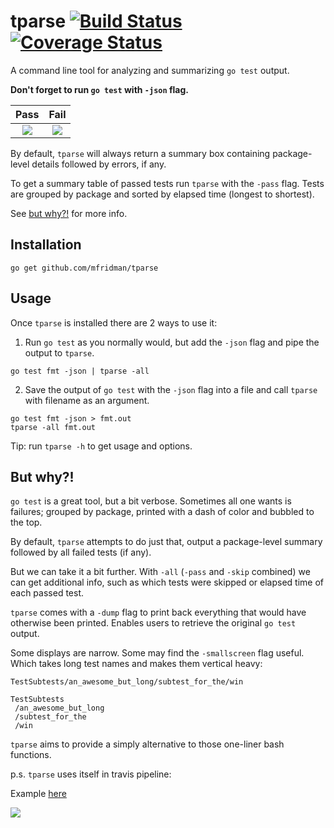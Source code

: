 # tparse  [![Build Status](https://travis-ci.com/mfridman/tparse.svg?branch=master)](https://travis-ci.com/mfridman/tparse) [![Coverage Status](https://coveralls.io/repos/github/mfridman/tparse/badge.svg?branch=master)](https://coveralls.io/github/mfridman/tparse?branch=master)

A command line tool for analyzing and summarizing `go test` output.

**Don't forget to run `go test` with `-json` flag.**

Pass            |  Fail
:-------------------------:|:-------------------------:
<img src="https://www.dropbox.com/s/tx7hod8lf646qgw/pass.png?raw=1" />  |  <img src="https://www.dropbox.com/s/d5bzagnjewcf338/fail.png?raw=1" />

By default, `tparse` will always return a summary box containing package-level details followed by errors, if any.

To get a summary table of passed tests run `tparse` with the `-pass` flag. Tests are grouped by package and sorted by elapsed time (longest to shortest).

See [but why?!](#but-why) for more info.

## Installation

    go get github.com/mfridman/tparse

## Usage

Once `tparse` is installed there are 2 ways to use it:

1. Run `go test` as you normally would, but add the `-json` flag and pipe the output to `tparse`.

```
go test fmt -json | tparse -all
```

2. Save the output of `go test` with the `-json` flag into a file and call `tparse` with filename as an argument.

```
go test fmt -json > fmt.out
tparse -all fmt.out
```

Tip: run `tparse -h` to get usage and options.

## But why?!

`go test` is a great tool, but a bit verbose. Sometimes all one wants is failures; grouped by package, printed with a dash of color and bubbled to the top.

By default, `tparse` attempts to do just that, output a package-level summary followed by all failed tests (if any).

But we can take it a bit further. With `-all` (`-pass` and `-skip` combined) we can get additional info, such as which tests were skipped or elapsed time of each passed test.

`tparse` comes with a `-dump` flag to print back everything that would have otherwise been printed. Enables users to retrieve the original `go test` output.

Some displays are narrow. Some may find the `-smallscreen` flag useful. Which takes long test names and makes them vertical heavy:

```
TestSubtests/an_awesome_but_long/subtest_for_the/win

TestSubtests
 /an_awesome_but_long
 /subtest_for_the
 /win
 ```

`tparse` aims to provide a simply alternative to those one-liner bash functions.

p.s. `tparse` uses itself in travis pipeline:

Example [here](https://travis-ci.com/mfridman/tparse/jobs/154695634)

<img src="https://www.dropbox.com/s/4tq8m8dhjphn7b7/travis-ci.png?raw=1" />